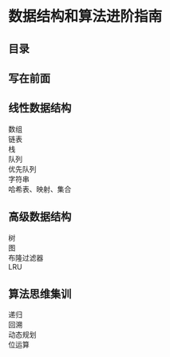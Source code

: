 数据结构和算法进阶指南
=
目录
-
写在前面<br> 
-
线性数据结构<br> 
-
数组 <br> 
链表<br> 
栈<br> 
队列<br> 
优先队列<br> 
字符串<br> 
哈希表、映射、集合<br> 

高级数据结构<br> 
-
树<br> 
图<br>
布隆过滤器<br>
LRU<br> 

算法思维集训<br> 
-
递归<br>
回溯<br>
动态规划<br>
位运算<br>

